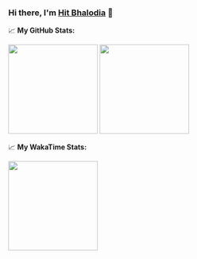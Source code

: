 ### Hi there, I'm <a href="#" target="_blank">Hit Bhalodia</a> 👋

📈 **My GitHub Stats:**

<p>
<img height="180em" src="https://github-readme-stats.vercel.app/api?username=hbhalodia&show_icons=true&hide_border=true&&count_private=true&include_all_commits=true" />
  <img height="180em" src="https://github-readme-stats.vercel.app/api/top-langs/?username=hbhalodia&show_icons=true&hide_border=true&layout=compact&langs_count=8"/>
</p>

📈 **My WakaTime Stats:**
<p>
  <img height="180em" src="https://github-readme-stats.vercel.app/api/wakatime?username=hbhalodia" />
</p>

<!--
**hbhalodia/hbhalodia** is a ✨ _special_ ✨ repository because its `README.md` (this file) appears on your GitHub profile.

Here are some ideas to get you started:

- 🔭 I’m currently working on ...
- 🌱 I’m currently learning ...
- 👯 I’m looking to collaborate on ...
- 🤔 I’m looking for help with ...
- 💬 Ask me about ...
- 📫 How to reach me: ...
- 😄 Pronouns: ...
- ⚡ Fun fact: ...
-->
